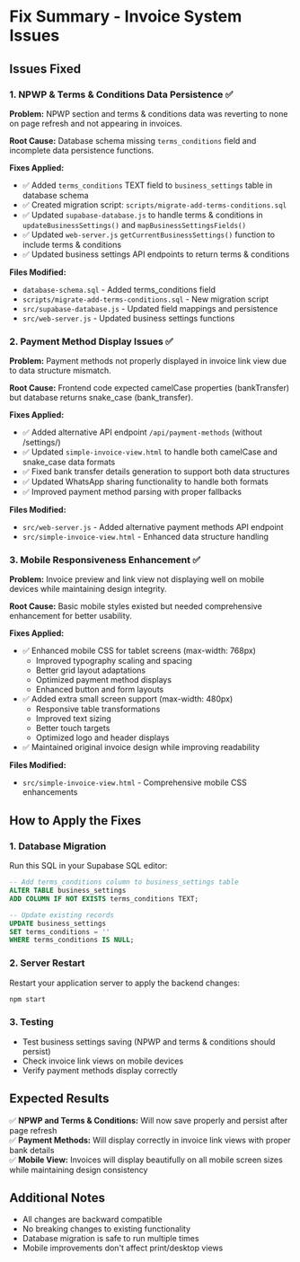 # Fix Summary - Invoice System Issues

## Issues Fixed

### 1. NPWP & Terms & Conditions Data Persistence ✅

**Problem:** NPWP section and terms & conditions data was reverting to none on page refresh and not appearing in invoices.

**Root Cause:** Database schema missing `terms_conditions` field and incomplete data persistence functions.

**Fixes Applied:**
- ✅ Added `terms_conditions` TEXT field to `business_settings` table in database schema
- ✅ Created migration script: `scripts/migrate-add-terms-conditions.sql`
- ✅ Updated `supabase-database.js` to handle terms & conditions in `updateBusinessSettings()` and `mapBusinessSettingsFields()`
- ✅ Updated `web-server.js` `getCurrentBusinessSettings()` function to include terms & conditions
- ✅ Updated business settings API endpoints to return terms & conditions

**Files Modified:**
- `database-schema.sql` - Added terms_conditions field
- `scripts/migrate-add-terms-conditions.sql` - New migration script
- `src/supabase-database.js` - Updated field mappings and persistence
- `src/web-server.js` - Updated business settings functions

### 2. Payment Method Display Issues ✅

**Problem:** Payment methods not properly displayed in invoice link view due to data structure mismatch.

**Root Cause:** Frontend code expected camelCase properties (bankTransfer) but database returns snake_case (bank_transfer).

**Fixes Applied:**
- ✅ Added alternative API endpoint `/api/payment-methods` (without /settings/)
- ✅ Updated `simple-invoice-view.html` to handle both camelCase and snake_case data formats
- ✅ Fixed bank transfer details generation to support both data structures
- ✅ Updated WhatsApp sharing functionality to handle both formats
- ✅ Improved payment method parsing with proper fallbacks

**Files Modified:**
- `src/web-server.js` - Added alternative payment methods API endpoint
- `src/simple-invoice-view.html` - Enhanced data structure handling

### 3. Mobile Responsiveness Enhancement ✅

**Problem:** Invoice preview and link view not displaying well on mobile devices while maintaining design integrity.

**Root Cause:** Basic mobile styles existed but needed comprehensive enhancement for better usability.

**Fixes Applied:**
- ✅ Enhanced mobile CSS for tablet screens (max-width: 768px)
  - Improved typography scaling and spacing
  - Better grid layout adaptations
  - Optimized payment method displays
  - Enhanced button and form layouts
- ✅ Added extra small screen support (max-width: 480px)
  - Responsive table transformations
  - Improved text sizing
  - Better touch targets
  - Optimized logo and header displays
- ✅ Maintained original invoice design while improving readability

**Files Modified:**
- `src/simple-invoice-view.html` - Comprehensive mobile CSS enhancements

## How to Apply the Fixes

### 1. Database Migration
Run this SQL in your Supabase SQL editor:
```sql
-- Add terms_conditions column to business_settings table
ALTER TABLE business_settings 
ADD COLUMN IF NOT EXISTS terms_conditions TEXT;

-- Update existing records
UPDATE business_settings 
SET terms_conditions = '' 
WHERE terms_conditions IS NULL;
```

### 2. Server Restart
Restart your application server to apply the backend changes:
```bash
npm start
```

### 3. Testing
- Test business settings saving (NPWP and terms & conditions should persist)
- Check invoice link views on mobile devices
- Verify payment methods display correctly

## Expected Results

✅ **NPWP and Terms & Conditions:** Will now save properly and persist after page refresh  
✅ **Payment Methods:** Will display correctly in invoice link views with proper bank details  
✅ **Mobile View:** Invoices will display beautifully on all mobile screen sizes while maintaining design consistency  

## Additional Notes

- All changes are backward compatible
- No breaking changes to existing functionality
- Database migration is safe to run multiple times
- Mobile improvements don't affect print/desktop views